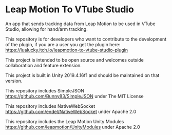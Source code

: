 # Leap Motion To VTube Studio
An app that sends tracking data from Leap Motion to be used in VTube Studio, allowing for hand/arm tracking.

This repository is for developers who want to contribute to the development of the plugin, if you are a user you get the plugin here: https://lualucky.itch.io/leapmotion-to-vtube-studio-plugin

This project is intended to be open source and welcomes outside collaboration and feature extension.

This project is built in Unity 2019.4.16f1 and should be maintained on that version.

This repository includes SimpleJSON https://github.com/Bunny83/SimpleJSON under The MIT License

This repository includes NativeWebSocket https://github.com/endel/NativeWebSocket under Apache 2.0

This repository includes the Leap Motion Unity Modules https://github.com/leapmotion/UnityModules under Apache 2.0

